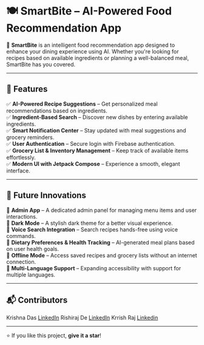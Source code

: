 # 🍽️ SmartBite – AI-Powered Food Recommendation App  

🚀 **SmartBite** is an intelligent food recommendation app designed to enhance your dining experience using AI. Whether you're looking for recipes based on available ingredients or planning a well-balanced meal, SmartBite has you covered.  


---

## 📌 Features  

✅ **AI-Powered Recipe Suggestions** – Get personalized meal recommendations based on ingredients.  
✅ **Ingredient-Based Search** – Discover new dishes by entering available ingredients.  
✅ **Smart Notification Center** – Stay updated with meal suggestions and grocery reminders.  
✅ **User Authentication** – Secure login with Firebase authentication.  
✅ **Grocery List & Inventory Management** – Keep track of available items effortlessly.  
✅ **Modern UI with Jetpack Compose** – Experience a smooth, elegant interface.  

---

## 🚀 Future Innovations  

🔹 **Admin App** – A dedicated admin panel for managing menu items and user interactions.  
🔹 **Dark Mode** – A stylish dark theme for a better visual experience.  
🔹 **Voice Search Integration** – Search recipes hands-free using voice commands.  
🔹 **Dietary Preferences & Health Tracking** – AI-generated meal plans based on user health goals.  
🔹 **Offline Mode** – Access saved recipes and grocery lists without an internet connection.  
🔹 **Multi-Language Support** – Expanding accessibility with support for multiple languages.  
 

---

## 📬 Contributors  

Krishna Das [LinkedIn](https://www.linkedin.com/in/krishna-das-a9a3ba325/)
Rishiraj De [LinkedIn](https://www.linkedin.com/in/rishiraj-de-b60aa7308/)
Krrish Raj [Linkedin](https://www.linkedin.com/in/krrish-raj-b109b5324/)
 

---

⭐ If you like this project, **give it a star**!  
